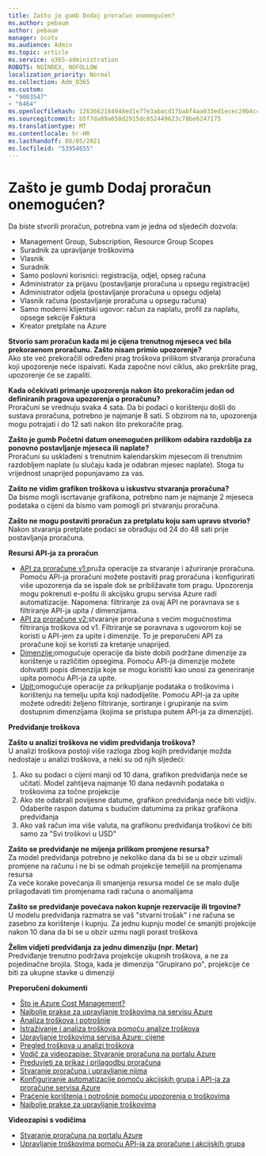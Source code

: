 ```yaml
---
title: Zašto je gumb Dodaj proračun onemogućen?
ms.author: pebaum
author: pebaum
manager: scotv
ms.audience: Admin
ms.topic: article
ms.service: o365-administration
ROBOTS: NOINDEX, NOFOLLOW
localization_priority: Normal
ms.collection: Adm_O365
ms.custom:
- "9003547"
- "6464"
ms.openlocfilehash: 1263662184948ed1e77e3abacd17babf4aa033ed1ecec29b4c4afc26d6da56f0
ms.sourcegitcommit: b5f7da89a650d2915dc652449623c78be6247175
ms.translationtype: MT
ms.contentlocale: hr-HR
ms.lasthandoff: 08/05/2021
ms.locfileid: "53954655"
---
```

# <a name="why-is-the-add-budget-button-disabled-for-me"></a>Zašto je gumb Dodaj proračun onemogućen?

Da biste stvorili proračun, potrebna vam je jedna od sljedećih dozvola:

- Management Group, Subscription, Resource Group Scopes
- Suradnik za upravljanje troškovima
- Vlasnik
- Suradnik
- Samo poslovni korisnici: registracija, odjel, opseg računa
- Administrator za prijavu (postavljanje proračuna u opsegu registracije)
- Administrator odjela (postavljanje proračuna u opsegu odjela)
- Vlasnik računa (postavljanje proračuna u opsegu računa)
- Samo moderni klijentski ugovor: račun za naplatu, profil za naplatu, opsege sekcije Faktura
- Kreator pretplate na Azure

**Stvorio sam proračun kada mi je cijena trenutnog mjeseca već bila prekoraenom proračunu. Zašto nisam primio upozorenje?**  
Ako ste već prekoračili određeni prag troškova prilikom stvaranja proračuna koji upozorenje neće ispaivati. Kada započne novi ciklus, ako prekršite prag, upozorenje će se zapaliti.

**Kada očekivati primanje upozorenja nakon što prekoračim jedan od definiranih pragova upozorenja o proračunu?**  
Proračuni se vrednuju svaka 4 sata. Da bi podaci o korištenju došli do sustava proračuna, potrebno je najmanje 8 sati. S obzirom na to, upozorenja mogu potrajati i do 12 sati nakon što prekoračite prag.

**Zašto je gumb Početni datum onemogućen prilikom odabira razdoblja za ponovno postavljanje mjeseca ili naplate?**  
Proračuni su usklađeni s trenutnim kalendarskim mjesecom ili trenutnim razdobljem naplate (u slučaju kada je odabran mjesec naplate). Stoga tu vrijednost unaprijed popunjavamo za vas.

**Zašto ne vidim grafikon troškova u iskustvu stvaranja proračuna?**  
Da bismo mogli iscrtavanje grafikona, potrebno nam je najmanje 2 mjeseca podataka o cijeni da bismo vam pomogli pri stvaranju proračuna.

**Zašto ne mogu postaviti proračun za pretplatu koju sam upravo stvorio?**  
Nakon stvaranja pretplate podaci se obrađuju od 24 do 48 sati prije postavljanja proračuna.

**Resursi API-ja za proračun**

- [API za proračune v1:](https://docs.microsoft.com/rest/api/consumption/budgets?WT.mc_id=Portal-Microsoft_Azure_Support)pruža operacije za stvaranje i ažuriranje proračuna. Pomoću API-ja proračuni možete postaviti prag proračuna i konfigurirati više upozorenja da se ispale dok se približavate tom pragu. Upozorenja mogu pokrenuti e-poštu ili akcijsku grupu servisa Azure radi automatizacije. Napomena: filtriranje za ovaj API ne poravnava se s filtriranje API-ja upita / dimenzijama.
- [API za proračune v2:](https://github.com/Azure/azure-rest-api-specs/blob/master/specification/cost-management/resource-manager/Microsoft.CostManagement/preview/2019-04-01-preview/examples/CreateOrUpdateBudget.json)stvaranje proračuna s većim mogućnostima filtriranja troškova od v1. Filtriranje se poravnava s ugovorom koji se koristi u API-jem za upite i dimenzije. To je preporučeni API za proračune koji se koristi za kretanje unaprijed.
- [Dimenzije:](https://docs.microsoft.com/rest/api/cost-management/dimensions?WT.mc_id=Portal-Microsoft_Azure_Support)omogućuje operacije da biste dobili podržane dimenzije za korištenje u različitim opsegima. Pomoću API-ja dimenzije možete dohvatiti popis dimenzija koje se mogu koristiti kao unosi za generiranje upita pomoću API-ja za upite.
- [Upit:](https://docs.microsoft.com/rest/api/cost-management/query?WT.mc_id=Portal-Microsoft_Azure_Support)omogućuje operacije za prikupljanje podataka o troškovima i korištenju na temelju upita koji nadodijelite. Pomoću API-ja za upite možete odrediti željeno filtriranje, sortiranje i grupiranje na svim dostupnim dimenzijama (kojima se pristupa putem API-ja za dimenzije).

**Predviđanje troškova**

**Zašto u analizi troškova ne vidim predviđanja troškova?**  
U analizi troškova postoji više razloga zbog kojih predviđanje možda nedostaje u analizi troškova, a neki su od njih sljedeći:

1. Ako su podaci o cijeni manji od 10 dana, grafikon predviđanja neće se učitati. Model zahtijeva najmanje 10 dana nedavnih podataka o troškovima za točne projekcije
2. Ako ste odabrali povijesne datume, grafikon predviđanja neće biti vidljiv. Odaberite raspon datuma s budućim datumima za prikaz grafikona predviđanja
3. Ako vaš račun ima više valuta, na grafikonu predviđanja troškovi će biti samo za "Svi troškovi u USD"

**Zašto se predviđanje ne mijenja prilikom promjene resursa?**  
Za model predviđanja potrebno je nekoliko dana da bi se u obzir uzimali promjene na računu i ne bi se odmah projekcije temeljili na promjenama resursa  
Za veće korake povećanja ili smanjenja resursa model će se malo dulje prilagođavati tim promjenama radi računa o anomalijama

**Zašto se predviđanje povećava nakon kupnje rezervacije ili trgovine?**  
U modelu predviđanja razmatra se vaš "stvarni trošak" i ne računa se zasebno za korištenje i kupnju. Za jednu kupnju model će smanjiti projekcije nakon 10 dana da bi se u obzir uzmu nagli porast troškova

**Želim vidjeti predviđanja za jednu dimenziju (npr. Metar)**  
Predviđanje trenutno podržava projekcije ukupnih troškova, a ne za pojedinačne brojila. Stoga, kada je dimenzija "Grupirano po", projekcije će biti za ukupne stavke u dimenziji

**Preporučeni dokumenti**

- [Što je Azure Cost Management?](https://docs.microsoft.com/azure/cost-management/overview-cost-mgt?WT.mc_id=Portal-Microsoft_Azure_Support)
- [Najbolje prakse za upravljanje troškovima na servisu Azure](https://docs.microsoft.com/azure/cost-management/cost-mgt-best-practices?WT.mc_id=Portal-Microsoft_Azure_Support)
- [Analiza troškova i potrošnje](https://docs.microsoft.com/azure/cost-management/quick-acm-cost-analysis?WT.mc_id=Portal-Microsoft_Azure_Support)
- [Istraživanje i analiza troškova pomoću analize troškova](https://docs.microsoft.com/azure/cost-management/quick-acm-cost-analysis?WT.mc_id=Portal-Microsoft_Azure_Support)
- [Upravljanje troškovima servisa Azure: cijene](https://azure.microsoft.com/services/cost-management/#pricing)
- [Pregled troškova u analizi troškova](https://docs.microsoft.com/azure/cost-management-billing/costs/quick-acm-cost-analysis?WT.mc_id=Portal-Microsoft_Azure_Support#review-costs-in-cost-analysis)
- [Vodič za videozapise: Stvaranje proračuna na portalu Azure](https://www.youtube.com/watch?v=ExIVG_Gr45A&t=4s)
- [Preduvjeti za prikaz i prilagodbu proračuna](https://docs.microsoft.com/azure/cost-management-billing/costs/tutorial-acm-create-budgets?WT.mc_id=Portal-Microsoft_Azure_Support#prerequisites)
- [Stvaranje proračuna i upravljanje njima](https://docs.microsoft.com/azure/cost-management-billing/costs/tutorial-acm-create-budgets?WT.mc_id=Portal-Microsoft_Azure_Support#create-a-budget-in-the-azure-portal)
- [Konfiguriranje automatizacije pomoću akcijskih grupa i API-ja za proračune servisa Azure](https://docs.microsoft.com/azure/cost-management/tutorial-acm-create-budgets?WT.mc_id=Portal-Microsoft_Azure_Support#trigger-an-action-group)
- [Praćenje korištenja i potrošnje pomoću upozorenja o troškovima](https://docs.microsoft.com/azure/cost-management/cost-mgt-alerts-monitor-usage-spending?WT.mc_id=Portal-Microsoft_Azure_Support)
- [Najbolje prakse za upravljanje troškovima](https://docs.microsoft.com/azure/cost-management/cost-mgt-best-practices?WT.mc_id=Portal-Microsoft_Azure_Support)  

**Videozapisi s vodičima**

- [Stvaranje proračuna na portalu Azure](https://go.microsoft.com/fwlink/?linkid=2146761)
- [Upravljanje troškovima pomoću API-ja za proračune i akcijskih grupa](https://go.microsoft.com/fwlink/?linkid=2147038)
